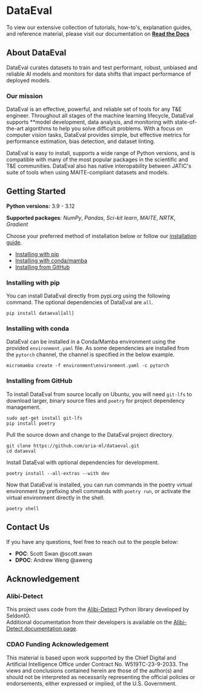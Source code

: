 # DataEval

To view our extensive collection of tutorials, how-to's, explanation guides, and reference material, please visit our documentation on **[Read the Docs](https://dataeval.readthedocs.io/)**

## About DataEval

<!-- start tagline -->

DataEval curates datasets to train and test performant, robust, unbiased and reliable AI models and monitors for data shifts that impact performance of deployed models. 

<!-- end tagline -->

### Our mission

<!-- start needs -->

DataEval is an effective, powerful, and reliable set of tools for any T&E engineer. Throughout all stages of the machine learning lifecycle, DataEval supports **model development, data analysis, and monitoring with state-of-the-art algorithms to help you solve difficult problems. With a focus on computer vision tasks, DataEval provides simple, but effective metrics for performance estimation, bias detection, and dataset linting.

<!-- end needs -->

<!-- start JATIC interop -->
DataEval is easy to install, supports a wide range of Python versions, and is compatible with many of the most popular packages in the scientific and T&E communities.
DataEval also has native interopability between JATIC's suite of tools when using MAITE-compliant datasets and models.
<!-- end JATIC interop -->

## Getting Started

**Python versions:** 3.9 - 3.12

**Supported packages**: *NumPy*, *Pandas*, *Sci-kit learn*, *MAITE*, *NRTK*, *Gradient*

Choose your preferred method of installation below or follow our [installation guide](https://dataeval.readthedocs.io/en/v0.74.2/installation.html).

* [Installing with pip](#installing-with-pip)
* [Installing with conda/mamba](#installing-with-conda)
* [Installing from GitHub](#installing-from-github)

### **Installing with pip**
You can install DataEval directly from pypi.org using the following command.  The optional dependencies of DataEval are `all`.

```
pip install dataeval[all]
```

### **Installing with conda**

DataEval can be installed in a Conda/Mamba environment using the provided `environment.yaml` file.  As some dependencies
are installed from the `pytorch` channel, the channel is specified in the below example.

```
micromamba create -f environment\environment.yaml -c pytorch
```

### **Installing from GitHub**

To install DataEval from source locally on Ubuntu, you will need `git-lfs` to download larger, binary source files and `poetry` for project dependency management.

```
sudo apt-get install git-lfs
pip install poetry
```

Pull the source down and change to the DataEval project directory.
```
git clone https://github.com/aria-ml/dataeval.git
cd dataeval
```

Install DataEval with optional dependencies for development.
```
poetry install --all-extras --with dev
```

Now that DataEval is installed, you can run commands in the poetry virtual environment by prefixing shell commands with `poetry run`, or activate the virtual environment directly in the shell.
```
poetry shell
```

## Contact Us

If you have any questions, feel free to reach out to the people below:

- **POC**: Scott Swan @scott.swan
- **DPOC**: Andrew Weng @aweng

## Acknowledgement

<!-- start attribution -->

### Alibi-Detect
This project uses code from the [Alibi-Detect](https://github.com/SeldonIO/alibi-detect) Python library developed by SeldonIO.\
Additional documentation from their developers is available on the [Alibi-Detect documentation page](https://docs.seldon.io/projects/alibi-detect/en/stable/).

### CDAO Funding Acknowledgement
This material is based upon work supported by the Chief Digital and Artificial Intelligence Office under Contract No. W519TC-23-9-2033. The views and conclusions contained herein are those of the author(s) and should not be interpreted as necessarily representing the official policies or endorsements, either expressed or implied, of the U.S. Government.

<!-- end attribution -->
